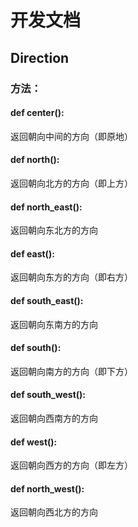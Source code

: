 # 开发文档

## Direction

### 方法：

#### def center():

返回朝向中间的方向（即原地）

#### def north():

返回朝向北方的方向（即上方）

#### def north_east():

返回朝向东北方的方向

#### def east():

返回朝向东方的方向（即右方）

#### def south_east():

返回朝向东南方的方向

#### def south():

返回朝向南方的方向（即下方）

#### def south_west():

返回朝向西南方的方向

#### def west():

返回朝向西方的方向（即左方）

#### def north_west():

返回朝向西北方的方向

